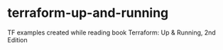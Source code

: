 # terraform-up-and-running
TF examples created while reading book Terraform: Up &amp; Running, 2nd Edition
